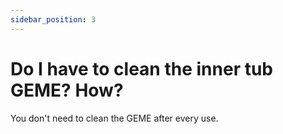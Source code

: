 ```yaml
---
sidebar_position: 3
---
```


# Do I have to clean the inner tub GEME? How?

You don't need to clean the GEME after every use.

